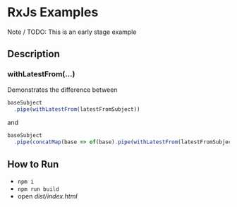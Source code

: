# RxJs Examples

Note / TODO: This is an early stage example

## Description
### withLatestFrom(...)
Demonstrates the difference between
```typescript
baseSubject
  .pipe(withLatestFrom(latestFromSubject))
```
and
```typescript
baseSubject
  .pipe(concatMap(base => of(base).pipe(withLatestFrom(latestFromSubject))))
```

## How to Run
* `npm i`
* `npm run build`
* open _dist/index.html_